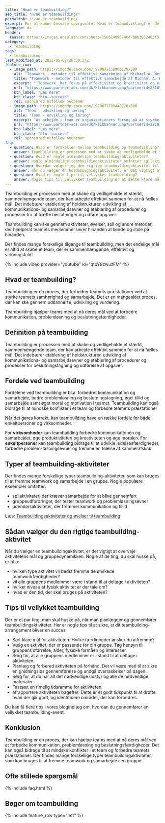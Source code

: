 ```yaml
---
title: "Hvad er teambuilding?"
seo_title: "Hvad er teambuilding?"
permalink: /hvad-er-teambuilding/
excerpt: For at kunne besvare spørgsmålet Hvad er teamudvikling? er det vigtigt at forstå de forskellige aspekter, der udgør et team. Det får du svar på her!
language: da
header:
  teaser: https://images.unsplash.com/photo-1566140967404-b8b3932483f5?ixlib=rb-1.2.1&ixid=MnwxMjA3fDB8MHxwaG90by1wYWdlfHx8fGVufDB8fHx8&auto=format&fit=crop&h=300&w=400&q=10
category:
  - Teambuilding
tags:
  - teambuilding
last_modified_at: 2022-05-02T20:50:27Z
feature_row:
  - image_path: https://imgcdn.saxo.com/_9788771580051/0x500
    alt: "Teamwork - metoder til effektivt samarbejde af Michael A. West"
    title: "Teamwork - metoder til effektivt samarbejde af Michael A. West"
    excerpt: "_Teamwork_ har fokus på effektivitet og kreativitet og er for alle, der på den ene eller anden måde bruger teamwork i deres dagligdag. Bogen er fyldt med praktiske eksempler og teori, der kan hjælpe et team med at opstille mål og opnå dem."
    url: "https://www.partner-ads.com/dk/klikbanner.php?partnerid=28187&bannerid=43264&htmlurl=https://www.saxo.com/dk/teamwork_michael-a-west_haeftet_9788771580051"
    btn_label: "Læs mere"
    btn_class: "btn--success"
    rel: sponsored nofollow noopener
  - image_path: https://imgcdn.saxo.com/_9788777064487/0x500
    alt: "Team - udvikling og læring"
    title: "Team - udvikling og læring"
    excerpt: "At arbejde i team er organisationers forsøg på at styrke udvikling af faglige og personlige potentialer og kompetencer. Bogens formål er at give svar på, hvordan udvikling og læring i team kan blive en succes, fx om sporten er en passende metafor til at fremme teamudvikling og læring og forståelse af samarbejde samt om team på arbejdspladsen kan skabe nye fortællinger om medarbejdernes måde at se på samarbejde og gensidig udvikling."
    url: "https://www.partner-ads.com/dk/klikbanner.php?partnerid=28187&bannerid=43264&htmlurl=https://www.saxo.com/dk/team-udvikling-og-laering_morten-bertelsen-red-reinhard-stelter-red_haeftet_9788777064487"
    btn_label: "Læs mere"
    btn_class: "btn--success"
    rel: sponsored nofollow noopener
faq:
  - question: Hvad er forskellen mellem teambuilding og teamudvikling?
    answer: Teambuilding er processen med at skabe og vedligeholde et stærkt, sammenhængende team, der kan arbejde effektivt sammen for at nå fælles mål. Teamudvikling er den løbende vækst og udvikling af et team, som modnes og bliver mere effektivt.
  - question: Hvad er nogle almindelige teambuilding-aktiviteter?
    answer: Nogle almindelige teambuildingaktiviteter omfatter spilaktiviteter, der kræver samarbejde, gruppeudfordringer, der tester teamwork og problemløsningsevner, og udendørsaktiviteter, der fremmer kommunikation og tillid.
  - question: Hvordan vælger jeg den rigtige teambuildingaktivitet til min gruppe?
    answer: Når du vælger en holdopbygningsaktivitet, er det vigtigt at overveje aktivitetens mål og gruppedynamikken. Nogle af de ting, man skal huske på, er, hvilken type aktivitet der bedst fremmer de ønskede teamworkfærdigheder, om alle gruppens medlemmer vil kunne deltage i aktiviteten, og hvilket niveau af fysisk aktivitet der er involveret.
  - question: Hvad er nogle tips til vellykket teambuilding?
    answer: Nogle tips til vellykket teambuilding er at sætte klare mål for aktiviteten, vælge en aktivitet, der passer til din gruppe, sørge for, at alle gruppemedlemmer kan deltage, og afrapportere aktiviteten bagefter. Det er også vigtigt at planlægge og forberede aktiviteten på forhånd og at have alt det nødvendige udstyr og materialer med.
---
```



Teambuilding er processen med at skabe og vedligeholde et stærkt, sammenhængende team, der kan arbejde effektivt sammen for at nå fælles mål. Det indebærer etablering af holdstrukturer, udvikling af kommunikations- og samarbejdsevner og etablering af procedurer og processer for at træffe beslutninger og udføre opgaver.

Teambuilding kan ske gennem aktiviteter, øvelser, spil og andre metoder, der hjælperat teamets medlemmer lærer hinanden at kende og stole på hinanden.

Der findes mange forskellige tilgange til teambuilding, men det endelige mål er altid at skabe et team, der er sammenhængende, effektivt og virkningsfuldt.

{% include video provider="youtube" id="qtpY9zwuzFM" %}

## Hvad er teambuilding?

Teambuilding er en proces, der forbedrer teamets præstationer ved at styrke teamets samhørighed og samarbejde. Det er en mangesidet proces, der kan ske gennem uddannelse, udvikling og vurdering.

Teambuilding hjælper teams med at nå deres mål ved at forbedre kommunikation, problemløsning og beslutningsfærdigheder.

## Definition på teambuilding

Teambuilding er processen med at skabe og vedligeholde et stærkt, sammenhængende team, der kan arbejde effektivt sammen for at nå fælles mål. Det indebærer etablering af holdstrukturer, udvikling af kommunikations- og samarbejdsevner og etablering af procedurer og processer for beslutningstagning og udførelse af opgaver.

## Fordele ved teambuilding

Fordelene ved teambuilding er bl.a. forbedret kommunikation og samarbejde, bedre problemløsning og beslutningstagning, øget tillid og samarbejde samt øget moral og motivation i teamet. Teambuilding kan også bidrage til at mindske konflikter i et team og forbedre teamets præstationer

Når det gøres korrekt, kan teambuilding have en række fordele for både enkeltpersoner og virksomheder.

For **virksomheder** kan teambuilding forbedre kommunikationen og samarbejdet, øge produktiviteten og kreativiteten og øge moralen. For **enkeltpersoner** kan teambuilding bidrage til at udvikle ledelsesfærdigheder, forbedre problem-løsningsevner og fremme en følelse af kammeratskab.

## Typer af teambuilding-aktiviteter

Der findes mange forskellige typer teambuilding-aktiviteter, som kan bruges til at fremme teamwork og samarbejde i en gruppe. Nogle populære eksempler omfatter:

- spilaktiviteter, der kræver samarbejde for at blive gennemført
- gruppeudfordringer, der tester teamwork og problemløsningsevner
- udendørsaktiviteter, der fremmer kommunikation og tillid

Læs: [Teambuildingsaktiviteter og øvelser til teambuilding](/samarbejdsovelser/)

## Sådan vælger du den rigtige teambuilding-aktivitet
Når du vælger en teambuildingaktivitet, er det vigtigt at overveje aktivitetens mål og gruppedynamikken. Nogle af de ting, du skal huske på, er bl.a:

- hvilken type aktivitet vil bedst fremme de ønskede teamworkfærdigheder?
- vil alle gruppens medlemmer være i stand til at deltage i aktiviteten?
- hvilket niveau af fysisk aktivitet er der tale om?
- hvad er den tid, der skal bruges på aktiviteten?

## Tips til vellykket teambuilding

Der er et par ting, man skal huske på, når man planlægger og gennemfører teambuildingaktiviteter. Her er nogle tips til at sikre, at dit teambuilding-arrangement bliver en succes:

- Sæt klare mål for aktiviteten. Hvilke færdigheder ønsker du atfremme?
- Vælg en aktivitet, der er passende for din gruppe. Tag hensyn til gruppens størrelse, alder, fysiske formåen og interesser.
- Sørg for, at alle gruppens medlemmer er i stand til at deltage i aktiviteten.
- Planlæg og forbered aktiviteten på forhånd. Det vil være med til at sikre en gnidningsløs gennemførelse og undgå overraskelser på dagen.
- Sørg for, at du har alt det nødvendige udstyr og alle de nødvendige materialer.
- Fastsæt en rimelig tidsramme for aktiviteten.
- afrapportere aktiviteten bagefter. Dette er et godt tidspunkt til at drøfte, hvad der gik godt, og identificere områder, der kan forbedres.

Du kan få flere tips i vores blogindlæg om, hvordan du gennemfører en vellykket teambuilding-event.

## Konklusion

Teambuilding er en proces, der kan hjælpe teams med at nå deres mål ved at forbedre kommunikation, problemløsning og beslutningsfærdigheder. Det kan også bidrage til at mindske konflikter i et team og forbedre teamets præstationer. Der findes mange forskellige typer teambuildingaktiviteter, som kan bruges til at fremme teamwork og samarbejde i en gruppe.

## Ofte stillede spørgsmål

{% include faq.html %}

## Bøger om teambuilding

{% include feature_row type="left" %}
